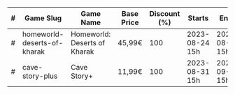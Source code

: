 |#|Game Slug|Game Name|Base Price|Discount (%)|Starts|Ends|
|---|---|---|---|---|---|---|
|#|homeworld-deserts-of-kharak|Homeworld: Deserts of Kharak|45,99€|100|2023-08-24 15h|2023-08-31 15h|
|#|cave-story-plus|Cave Story+|11,99€|100|2023-08-31 15h|2023-09-07 15h|
